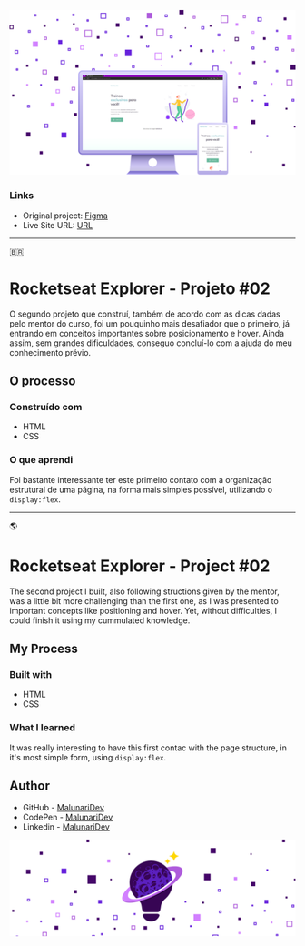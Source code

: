 ![](./images/mockup.png)

### Links

- Original project: [Figma](https://www.figma.com/file/7d4pktWzEybtrlWkYam4D4/Explorer---Projeto-02-(Copy)?node-id=1%3A5&t=JZjAU0kbBnHsI6HP-0)
- Live Site URL: [URL](https://rocketseat-explorer-02.vercel.app/)

---
:brazil:

# Rocketseat Explorer - Projeto #02

O segundo projeto que construí, também de acordo com as dicas dadas pelo mentor do curso, foi um pouquinho mais desafiador que o primeiro, já entrando em conceitos importantes sobre posicionamento e hover. Ainda assim, sem grandes dificuldades, conseguo concluí-lo com a ajuda do meu conhecimento prévio.

## O processo

### Construído com

- HTML
- CSS


### O que aprendi

Foi bastante interessante ter este primeiro contato com a organização estrutural de uma página, na forma mais simples possível, utilizando o `display:flex`. 

---
:earth_americas:

# Rocketseat Explorer - Project #02

The second project I built, also following structions given by the mentor, was a little bit more challenging than the first one, as I was presented to important concepts like positioning and hover. Yet, without difficulties, I could finish it using my cummulated knowledge.

## My Process

### Built with

- HTML
- CSS


### What I learned

It was really interesting to have this first contac with the page structure, in it's most simple form, using `display:flex`. 

## Author

- GitHub - [MalunariDev](https://github.com/malunaridev)
- CodePen - [MalunariDev](https://codepen.io/MalunariDev)
- Linkedin - [MalunariDev](https://www.linkedin.com/in/malunaridev/)

![](./images/Footer.png)